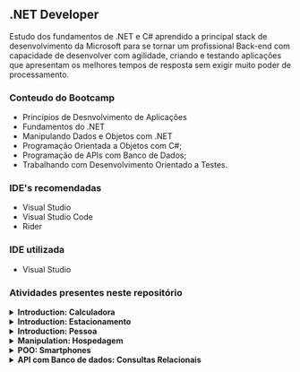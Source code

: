 ## .NET Developer
Estudo dos fundamentos de .NET e C# aprendido a principal stack de desenvolvimento da Microsoft para se tornar um profissional Back-end com capacidade de desenvolver com agilidade, criando e testando aplicações que apresentam os melhores tempos de resposta sem exigir muito poder de processamento.



### Conteudo do Bootcamp 
- Princípios de Desnvolvimento de Aplicações
- Fundamentos do .NET
- Manipulando Dados e Objetos com .NET
- Programação Orientada a Objetos com C#;
- Programação de APIs com Banco de Dados;
- Trabalhando com Desenvolvimento Orientado a Testes.



### IDE's recomendadas
- Visual Studio
- Visual Studio Code
- Rider

### IDE utilizada
- Visual Studio


### Atividades presentes neste repositório

<details>
    <summary><b>Introduction: Calculadora <b></summary>
    <p style="font-weight: normal;"><b>Operadores Aritméticos:</b> É um simples exemplo de uma calculadora com operação básicas, onde o usuário informa dois números e escolhe a operação desejada</p>
</details>

<details>
    <summary><b>Introduction: Estacionamento <b></summary>
    <p style="font-weight: normal;"><b>Desafio:</b> Desafio básico simulando um estacionamento, usando alguns conceitos básicos</p>
</details>

<details>
    <summary><b>Introduction: Pessoa <b></summary>
    <p style="font-weight: normal;"><b>Sintaxe e  Tipos de Dados em C#:</b> É um simples exemplo de uma classe pessoa</p>
</details>

<details>
    <summary><b>Manipulation: Hospedagem <b></summary>
    <p style="font-weight: normal;"><b>Desafio:</b> Desafio simples para construir um sistema de hospedagem, que será usado para realizar uma reserva em um hotel</p>
</details>

<details>
    <summary><b>POO: Smartphones <b></summary>
    <p style="font-weight: normal;"><b>Desafio:</b> Desafio simples para construir um sistema que trabalha com celulares, precisa realizar uma abstração de um celular e disponibilize maneiras de diferentes marcas e modelos terem seu próprio comportamento, possibilitando um maior reuso de código e usando a orientação a objetos</p>
</details>

<details>
    <summary><b>API com Banco de dados: Consultas Relacionais <b></summary>
    <p style="font-weight: normal;"><b>Desafio:</b> Desafio simples para realizar consultas no banco de dados com o objetivo de trazer alguns dados para análise, isso no banco Filmes</p>
</details>
